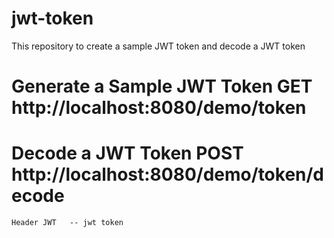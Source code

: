 # jwt-token
This repository to create a sample JWT token and decode a JWT token
# Generate a Sample JWT Token GET http://localhost:8080/demo/token
# Decode a JWT Token  POST http://localhost:8080/demo/token/decode
    Header JWT   -- jwt token
